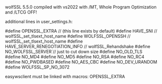 wolfSSL 5.5.0 compiled with vs2022 with /MT, Whole Program Optimization and /LTCG OFF!

additional lines in user_settings.h:

#define OPENSSL_EXTRA // (this line exists by default)
#define HAVE_SNI // wolfSSL_set_tlsext_host_name
#define WOLFSSL_OPENSSH // wolfSSL_set_tlsext_host_name
#define HAVE_SERVER_RENEGOTIATION_INFO // wolfSSL_Rehandshake
#define NO_WOLFSSL_SERVER´// just to cut down size
#define NO_OLD_TLS
#define NO_MD4
#define NO_MD5
#define NO_RSA
#define NO_RC4
#define NO_PWDBASED
#define NO_AES_CBC
#define NO_DEV_URANDOM
#define WOLFSSL_SP_NO_3072

easywsclient must be linked with macros:
OPENSSL_EXTRA